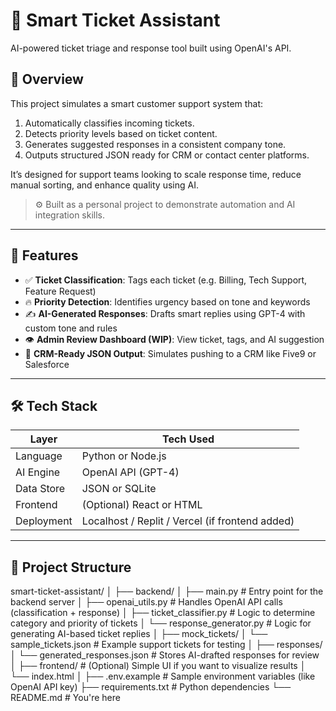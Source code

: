 # 🧠 Smart Ticket Assistant

AI-powered ticket triage and response tool built using OpenAI's API.

## 📌 Overview

This project simulates a smart customer support system that:
1. Automatically classifies incoming tickets.
2. Detects priority levels based on ticket content.
3. Generates suggested responses in a consistent company tone.
4. Outputs structured JSON ready for CRM or contact center platforms.

It’s designed for support teams looking to scale response time, reduce manual sorting, and enhance quality using AI.

> ⚙️ Built as a personal project to demonstrate automation and AI integration skills.

---

## 🚀 Features

- ✅ **Ticket Classification**: Tags each ticket (e.g. Billing, Tech Support, Feature Request)
- 🔥 **Priority Detection**: Identifies urgency based on tone and keywords
- ✍️ **AI-Generated Responses**: Drafts smart replies using GPT-4 with custom tone and rules
- 👁️ **Admin Review Dashboard (WIP)**: View ticket, tags, and AI suggestion
- 🧩 **CRM-Ready JSON Output**: Simulates pushing to a CRM like Five9 or Salesforce

---

## 🛠 Tech Stack

| Layer       | Tech Used         |
|-------------|-------------------|
| Language    | Python or Node.js |
| AI Engine   | OpenAI API (GPT-4)|
| Data Store  | JSON or SQLite    |
| Frontend    | (Optional) React or HTML |
| Deployment  | Localhost / Replit / Vercel (if frontend added) |

---

## 📁 Project Structure
smart-ticket-assistant/ │ ├── backend/ │ ├── main.py # Entry point for the backend server │ ├── openai_utils.py # Handles OpenAI API calls (classification + response) │ ├── ticket_classifier.py # Logic to determine category and priority of tickets │ └── response_generator.py # Logic for generating AI-based ticket replies │ ├── mock_tickets/ │ └── sample_tickets.json # Example support tickets for testing │ ├── responses/ │ └── generated_responses.json # Stores AI-drafted responses for review │ ├── frontend/ # (Optional) Simple UI if you want to visualize results │ └── index.html │ ├── .env.example # Sample environment variables (like OpenAI API key) ├── requirements.txt # Python dependencies └── README.md # You're here

